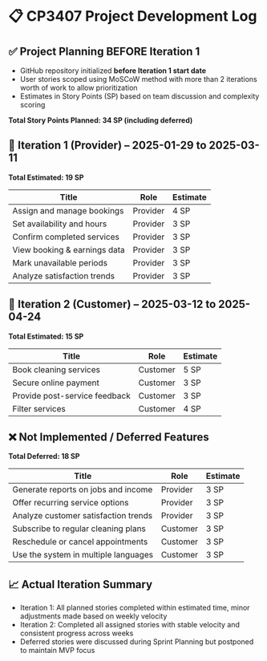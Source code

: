 # 📋 CP3407 Project Development Log

## ✅ Project Planning BEFORE Iteration 1

- GitHub repository initialized **before Iteration 1 start date**
- User stories scoped using MoSCoW method with more than 2 iterations worth of work to allow prioritization
- Estimates in Story Points (SP) based on team discussion and complexity scoring

**Total Story Points Planned: 34 SP (including deferred)**

## 🚀 Iteration 1 (Provider) – 2025-01-29 to 2025-03-11
**Total Estimated: 19 SP**

| Title | Role | Estimate |
|-------|------|----------|
| Assign and manage bookings | Provider | 4 SP |
| Set availability and hours | Provider | 3 SP |
| Confirm completed services | Provider | 3 SP |
| View booking & earnings data | Provider | 3 SP |
| Mark unavailable periods | Provider | 3 SP |
| Analyze satisfaction trends | Provider | 3 SP |

## 👥 Iteration 2 (Customer) – 2025-03-12 to 2025-04-24
**Total Estimated: 15 SP**

| Title | Role | Estimate |
|-------|------|----------|
| Book cleaning services | Customer | 5 SP |
| Secure online payment | Customer | 3 SP |
| Provide post-service feedback | Customer | 3 SP |
| Filter services | Customer | 4 SP |

## ❌ Not Implemented / Deferred Features
**Total Deferred: 18 SP**

| Title | Role | Estimate |
|-------|------|----------|
| Generate reports on jobs and income | Provider | 3 SP |
| Offer recurring service options | Provider | 3 SP |
| Analyze customer satisfaction trends | Provider | 3 SP |
| Subscribe to regular cleaning plans | Customer | 3 SP |
| Reschedule or cancel appointments | Customer | 3 SP |
| Use the system in multiple languages | Customer | 3 SP |

## 📈 Actual Iteration Summary

- Iteration 1: All planned stories completed within estimated time, minor adjustments made based on weekly velocity
- Iteration 2: Completed all assigned stories with stable velocity and consistent progress across weeks
- Deferred stories were discussed during Sprint Planning but postponed to maintain MVP focus
